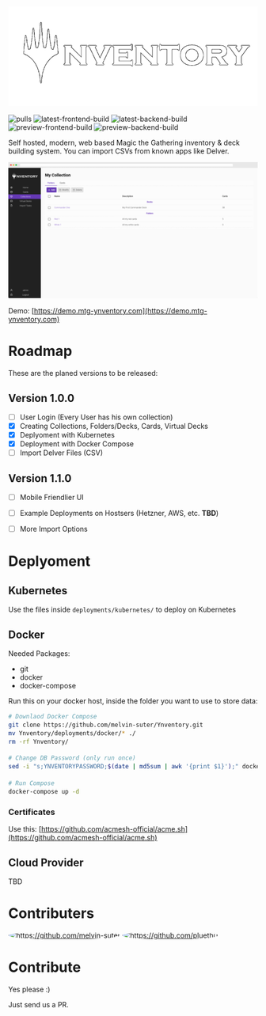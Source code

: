 ![Ynventory](https://github.com/melvin-suter/Ynventory/raw/master/images/logo.png)

![pulls](https://img.shields.io/docker/pulls/suterdev/ynventory.frontend.svg )
![latest-frontend-build](https://github.com/melvin-suter/ynventory/actions/workflows/latest-frontend-build.yml/badge.svg)
![latest-backend-build](https://github.com/melvin-suter/ynventory/actions/workflows/latest-backend-build.yml/badge.svg)
![preview-frontend-build](https://github.com/melvin-suter/ynventory/actions/workflows/preview-frontend-build.yml/badge.svg)
![preview-backend-build](https://github.com/melvin-suter/ynventory/actions/workflows/preview-backend-build.yml/badge.svg)

Self hosted, modern, web based Magic the Gathering inventory & deck building system.
You can import CSVs from known apps like Delver.

![Example UI](images/screenshot.gif)

Demo: [https://demo.mtg-ynventory.com](https://demo.mtg-ynventory.com)


# Roadmap

These are the planed versions to be released:

## Version 1.0.0

- [ ] User Login (Every User has his own collection) 
- [X] Creating Collections, Folders/Decks, Cards, Virtual Decks
- [X] Deplyoment with Kubernetes
- [X] Deployment with Docker Compose
- [ ] Import Delver Files (CSV)

## Version 1.1.0

- [ ] Mobile Friendlier UI
- [ ] Example Deployments on Hostsers (Hetzner, AWS, etc. **TBD**)
- [ ] More Import Options


# Deplyoment

## Kubernetes 

Use the files inside `deployments/kubernetes/` to deploy on Kubernetes

## Docker

Needed Packages:
- git
- docker
- docker-compose

Run this on your docker host, inside the folder you want to use to store data:

```bash
# Downlaod Docker Compose
git clone https://github.com/melvin-suter/Ynventory.git
mv Ynventory/deployments/docker/* ./
rm -rf Ynventory/

# Change DB Password (only run once)
sed -i "s;YNVENTORYPASSWORD;$(date | md5sum | awk '{print $1}');" docker-compose.yml

# Run Compose
docker-compose up -d
```

### Certificates

Use this: [https://github.com/acmesh-official/acme.sh](https://github.com/acmesh-official/acme.sh)

## Cloud Provider

TBD

# Contributers

<div>
    <a href="https://github.com/melvin-suter"><img src="https://avatars.githubusercontent.com/u/44713851?v=4" alt="https://github.com/melvin-suter" style="width:60px; border-radius: 50%"/></a>
    <a href="https://github.com/pluethi1"><img src="https://avatars.githubusercontent.com/u/32535195?v=4" alt="https://github.com/pluethi1" style="width:60px; border-radius: 50%"/></a>
</div>

# Contribute

Yes please :)

Just send us a PR.
